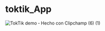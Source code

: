 # toktik_App

![TokTik demo ‐ Hecho con Clipchamp (6) (1)](https://github.com/CATAAA233/toktik/assets/76543629/9a28a248-d541-4a9b-a7ab-b6a837158d1e)
 
